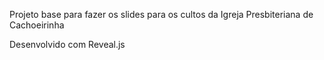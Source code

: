 Projeto base para fazer os slides para os cultos da Igreja Presbiteriana de Cachoeirinha

Desenvolvido com Reveal.js